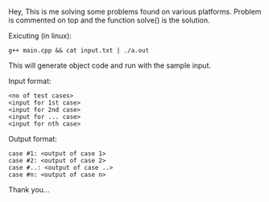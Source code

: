 Hey,
This is me solving some problems found on various platforms.
Problem is commented on top and the function solve() is the solution.

Exicuting (in linux):

    g++ main.cpp && cat input.txt | ./a.out
This will generate object code and run with the sample input.

Input format:

    <no of test cases>
    <input for 1st case>
    <input for 2nd case>
    <input for ... case>
    <input for nth case>

Output format:

    case #1: <output of case 1>
    case #2: <output of case 2>
    case #..: <output of case ..>
    case #n: <output of case n>

Thank you...

